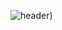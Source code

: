 ![header](https://capsule-render.vercel.app/api?text=JISOO%20KIM&type=slice&color=F6C492&height=300&section=header&fontSize=100&fontColor=ffffff))
